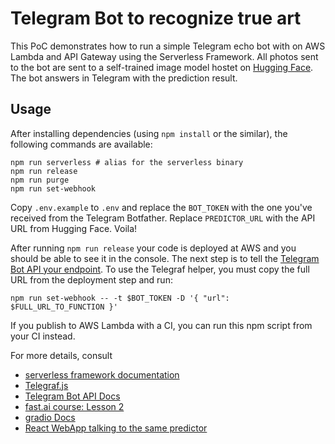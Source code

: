 # Telegram Bot to recognize true art

This PoC demonstrates how to run a simple Telegram echo bot with on AWS Lambda and API Gateway using the Serverless Framework. All photos sent to the bot are sent to a self-trained image model hostet on [Hugging Face](https://huggingface.co/spaces/msc/artrash). The bot answers in Telegram with the prediction result.

## Usage

After installing dependencies (using `npm install` or the similar), the following commands are available:

```shell
npm run serverless # alias for the serverless binary
npm run release
npm run purge
npm run set-webhook
```

Copy `.env.example` to `.env` and replace the `BOT_TOKEN` with the one you've received from the Telegram Botfather.
Replace `PREDICTOR_URL` with the API URL from Hugging Face. Voila!

After running `npm run release` your code is deployed at AWS and you should be able to see it in the console.
The next step is to tell the [Telegram Bot API your endpoint](https://core.telegram.org/bots/api#setwebhook).
To use the Telegraf helper, you must copy the full URL from the deployment step and run:

```shell
npm run set-webhook -- -t $BOT_TOKEN -D '{ "url": $FULL_URL_TO_FUNCTION }'
```

If you publish to AWS Lambda with a CI, you can run this npm script from your CI instead.

For more details, consult

- [serverless framework documentation](https://www.serverless.com)
- [Telegraf.js](https://telegraf.js.org/index.html)
- [Telegram Bot API Docs](https://core.telegram.org/bots/api)
- [fast.ai course: Lesson 2](https://course.fast.ai/Lessons/lesson2.html)
- [gradio Docs](https://www.gradio.app/docs/)
- [React WebApp talking to the same predictor](https://github.com/maschlr/artrash)
